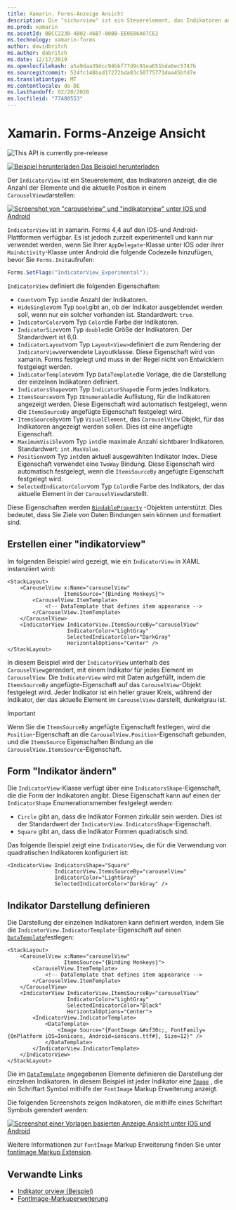 ```yaml
---
title: Xamarin. Forms-Anzeige Ansicht
description: Die "sichorview" ist ein Steuerelement, das Indikatoren anzeigt, die die Anzahl der Elemente und die aktuelle Position in einer "carouselview" darstellen.
ms.prod: xamarin
ms.assetId: BBCC223B-4B02-46B7-80BB-EE0E86A67CE2
ms.technology: xamarin-forms
author: davidbritch
ms.author: dabritch
ms.date: 12/17/2019
ms.openlocfilehash: a5a9daa39dcc94bbf77d9c91ea651bda6ec5747b
ms.sourcegitcommit: 524fc148bad17272bda83c50775771daa45bfd7e
ms.translationtype: MT
ms.contentlocale: de-DE
ms.lasthandoff: 02/20/2020
ms.locfileid: "77480553"
---
```

# <a name="xamarinforms-indicatorview"></a>Xamarin. Forms-Anzeige Ansicht

![](~/media/shared/preview.png "This API is currently pre-release")

[![Beispiel herunterladen](~/media/shared/download.png) Das Beispiel herunterladen](https://docs.microsoft.com/samples/xamarin/xamarin-forms-samples/userinterface-indicatorviewdemos/)

Der `IndicatorView` ist ein Steuerelement, das Indikatoren anzeigt, die die Anzahl der Elemente und die aktuelle Position in einem `CarouselView`darstellen:

[![Screenshot von "carouselview" und "indikatorview" unter IOS und Android](indicatorview-images/circles.png "Sichorview-Kreise")](indicatorview-images/circles-large.png#lightbox "Sichorview-Kreise")

`IndicatorView` ist in xamarin. Forms 4,4 auf den IOS-und Android-Plattformen verfügbar. Es ist jedoch zurzeit experimentell und kann nur verwendet werden, wenn Sie Ihrer `AppDelegate`-Klasse unter IOS oder ihrer `MainActivity`-Klasse unter Android die folgende Codezeile hinzufügen, bevor Sie `Forms.Init`aufrufen:

```csharp
Forms.SetFlags("IndicatorView_Experimental");
```

`IndicatorView` definiert die folgenden Eigenschaften:

- `Count`vom Typ `int`die Anzahl der Indikatoren.
- `HideSingle`vom Typ `bool`gibt an, ob der Indikator ausgeblendet werden soll, wenn nur ein solcher vorhanden ist. Standardwert: `true`.
- `IndicatorColor`vom Typ `Color`die Farbe der Indikatoren.
- `IndicatorSize`vom Typ `double`die Größe der Indikatoren. Der Standardwert ist 6,0.
- `IndicatorLayout`vom Typ `Layout<View>`definiert die zum Rendering der `IndicatorView`verwendete Layoutklasse. Diese Eigenschaft wird von xamarin. Forms festgelegt und muss in der Regel nicht von Entwicklern festgelegt werden.
- `IndicatorTemplate`vom Typ `DataTemplate`die Vorlage, die die Darstellung der einzelnen Indikatoren definiert.
- `IndicatorsShape`vom Typ `IndicatorShape`die Form jedes Indikators.
- `ItemsSource`vom Typ `IEnumerable`die Auflistung, für die Indikatoren angezeigt werden. Diese Eigenschaft wird automatisch festgelegt, wenn die `ItemsSourceBy` angefügte Eigenschaft festgelegt wird.
- `ItemsSourceBy`vom Typ `VisualElement`, das `CarouselView` Objekt, für das Indikatoren angezeigt werden sollen. Dies ist eine angefügte Eigenschaft.
- `MaximumVisible`vom Typ `int`die maximale Anzahl sichtbarer Indikatoren. Standardwert: `int.MaxValue`.
- `Position`vom Typ `int`den aktuell ausgewählten Indikator Index. Diese Eigenschaft verwendet eine `TwoWay` Bindung. Diese Eigenschaft wird automatisch festgelegt, wenn die `ItemsSourceBy` angefügte Eigenschaft festgelegt wird.
- `SelectedIndicatorColor`vom Typ `Color`die Farbe des Indikators, der das aktuelle Element in der `CarouselView`darstellt.

Diese Eigenschaften werden [`BindableProperty`](xref:Xamarin.Forms.BindableProperty) -Objekten unterstützt. Dies bedeutet, dass Sie Ziele von Daten Bindungen sein können und formatiert sind.

## <a name="create-an-indicatorview"></a>Erstellen einer "indikatorview"

Im folgenden Beispiel wird gezeigt, wie ein `IndicatorView` in XAML instanziiert wird:

```xaml
<StackLayout>
    <CarouselView x:Name="carouselView"
                  ItemsSource="{Binding Monkeys}">
        <CarouselView.ItemTemplate>
            <!-- DataTemplate that defines item appearance -->
        </CarouselView.ItemTemplate>
    </CarouselView>
    <IndicatorView IndicatorView.ItemsSourceBy="carouselView"
                   IndicatorColor="LightGray"
                   SelectedIndicatorColor="DarkGray"
                   HorizontalOptions="Center" />
</StackLayout>
```

In diesem Beispiel wird der `IndicatorView` unterhalb des `CarouselView`gerendert, mit einem Indikator für jedes Element im `CarouselView`. Die `IndicatorView` wird mit Daten aufgefüllt, indem die `ItemsSourceBy` angefügte-Eigenschaft auf das `CarouselView`-Objekt festgelegt wird. Jeder Indikator ist ein heller grauer Kreis, während der Indikator, der das aktuelle Element im `CarouselView` darstellt, dunkelgrau ist.

> [!IMPORTANT]
> Wenn Sie die `ItemsSourceBy` angefügte Eigenschaft festlegen, wird die `Position`-Eigenschaft an die `CarouselView.Position`-Eigenschaft gebunden, und die `ItemsSource` Eigenschaften Bindung an die `CarouselView.ItemsSource`-Eigenschaft.

## <a name="change-indicator-shape"></a>Form "Indikator ändern"

Die `IndicatorView`-Klasse verfügt über eine `IndicatorsShape`-Eigenschaft, die die Form der Indikatoren angibt. Diese Eigenschaft kann auf einen der `IndicatorShape` Enumerationsmember festgelegt werden:

- `Circle` gibt an, dass die Indikator Formen zirkulär sein werden. Dies ist der Standardwert der `IndicatorView.IndicatorsShape`-Eigenschaft.
- `Square` gibt an, dass die Indikator Formen quadratisch sind.

Das folgende Beispiel zeigt eine `IndicatorView`, die für die Verwendung von quadratischen Indikatoren konfiguriert ist:

```xaml
<IndicatorView IndicatorsShape="Square"
               IndicatorView.ItemsSourceBy="carouselView"
               IndicatorColor="LightGray"
               SelectedIndicatorColor="DarkGray" />
```

## <a name="define-indicator-appearance"></a>Indikator Darstellung definieren

Die Darstellung der einzelnen Indikatoren kann definiert werden, indem Sie die `IndicatorView.IndicatorTemplate`-Eigenschaft auf einen [`DataTemplate`](xref:Xamarin.Forms.DataTemplate)festlegen:

```xaml
<StackLayout>
    <CarouselView x:Name="carouselView"
                  ItemsSource="{Binding Monkeys}">
        <CarouselView.ItemTemplate>
            <!-- DataTemplate that defines item appearance -->
        </CarouselView.ItemTemplate>
    </CarouselView>
    <IndicatorView IndicatorView.ItemsSourceBy="carouselView"
                   IndicatorColor="LightGray"
                   SelectedIndicatorColor="Black"
                   HorizontalOptions="Center">
        <IndicatorView.IndicatorTemplate>
            <DataTemplate>
                <Image Source="{FontImage &#xf30c;, FontFamily={OnPlatform iOS=Ionicons, Android=ionicons.ttf#}, Size=12}" />
            </DataTemplate>
        </IndicatorView.IndicatorTemplate>
    </IndicatorView>
</StackLayout>
```

Die im [`DataTemplate`](xref:Xamarin.Forms.DataTemplate) angegebenen Elemente definieren die Darstellung der einzelnen Indikatoren. In diesem Beispiel ist jeder Indikator eine [`Image`](xref:Xamarin.Forms.Image) , die ein Schriftart Symbol mithilfe der `FontImage` Markup Erweiterung anzeigt.

Die folgenden Screenshots zeigen Indikatoren, die mithilfe eines Schriftart Symbols gerendert werden:

[![Screenshot einer Vorlagen basierten Anzeige Ansicht unter IOS und Android](indicatorview-images/templated.png "Vorlagenbasierte indikatorview")](indicatorview-images/templated-large.png#lightbox "Vorlagenbasierte indikatorview")

Weitere Informationen zur `FontImage` Markup Erweiterung finden Sie unter [fontimage Markup Extension](~/xamarin-forms/xaml/markup-extensions/consuming.md#fontimage-markup-extension).

## <a name="related-links"></a>Verwandte Links

- [Indikator orview (Beispiel)](https://docs.microsoft.com/samples/xamarin/xamarin-forms-samples/userinterface-indicatorviewdemos/)
- [FontImage-Markuperweiterung](~/xamarin-forms/xaml/markup-extensions/consuming.md#fontimage-markup-extension)
